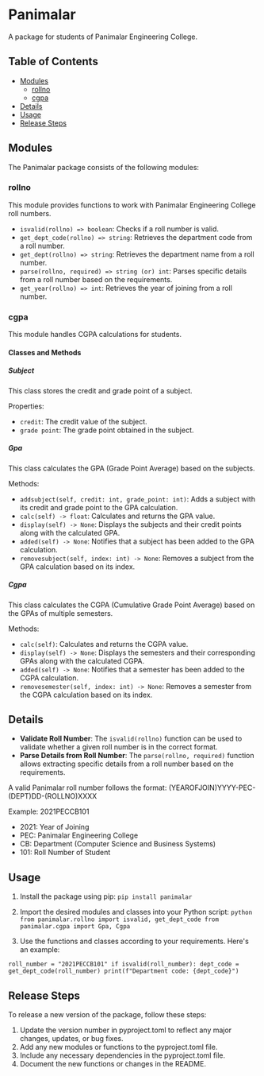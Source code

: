 # Panimalar

A package for students of Panimalar Engineering College.

## Table of Contents
- [Modules](#modules)
  - [rollno](#rollno)
  - [cgpa](#cgpa)
- [Details](#details)
- [Usage](#usage)
- [Release Steps](#release-steps)

## Modules

The Panimalar package consists of the following modules:

### rollno

This module provides functions to work with Panimalar Engineering College roll numbers.

- `isvalid(rollno) => boolean`: Checks if a roll number is valid.
- `get_dept_code(rollno) => string`: Retrieves the department code from a roll number.
- `get_dept(rollno) => string`: Retrieves the department name from a roll number.
- `parse(rollno, required) => string (or) int`: Parses specific details from a roll number based on the requirements.
- `get_year(rollno) => int`: Retrieves the year of joining from a roll number.

### cgpa

This module handles CGPA calculations for students.

#### Classes and Methods

##### Subject

This class stores the credit and grade point of a subject.

Properties:
- `credit`: The credit value of the subject.
- `grade point`: The grade point obtained in the subject.

##### Gpa

This class calculates the GPA (Grade Point Average) based on the subjects.

Methods:
- `addsubject(self, credit: int, grade_point: int)`: Adds a subject with its credit and grade point to the GPA calculation.
- `calc(self) -> float`: Calculates and returns the GPA value.
- `display(self) -> None`: Displays the subjects and their credit points along with the calculated GPA.
- `added(self) -> None`: Notifies that a subject has been added to the GPA calculation.
- `removesubject(self, index: int) -> None`: Removes a subject from the GPA calculation based on its index.

##### Cgpa

This class calculates the CGPA (Cumulative Grade Point Average) based on the GPAs of multiple semesters.

Methods:
- `calc(self)`: Calculates and returns the CGPA value.
- `display(self) -> None`: Displays the semesters and their corresponding GPAs along with the calculated CGPA.
- `added(self) -> None`: Notifies that a semester has been added to the CGPA calculation.
- `removesemester(self, index: int) -> None`: Removes a semester from the CGPA calculation based on its index.

## Details

- **Validate Roll Number**: The `isvalid(rollno)` function can be used to validate whether a given roll number is in the correct format.
- **Parse Details from Roll Number**: The `parse(rollno, required)` function allows extracting specific details from a roll number based on the requirements.

A valid Panimalar roll number follows the format: (YEAROFJOIN)YYYY-PEC-(DEPT)DD-(ROLLNO)XXXX

Example: 2021PECCB101

- 2021: Year of Joining
- PEC: Panimalar Engineering College
- CB: Department (Computer Science and Business Systems)
- 101: Roll Number of Student

## Usage

1. Install the package using pip:
`pip install panimalar`


2. Import the desired modules and classes into your Python script:
`python
from panimalar.rollno import isvalid, get_dept_code
from panimalar.cgpa import Gpa, Cgpa`

3. Use the functions and classes according to your requirements. Here's an example:

`roll_number = "2021PECCB101"
if isvalid(roll_number):
    dept_code = get_dept_code(roll_number)
    print(f"Department code: {dept_code}")`
## Release Steps
To release a new version of the package, follow these steps:

1. Update the version number in pyproject.toml to reflect any major changes, updates, or bug fixes.
2. Add any new modules or functions to the pyproject.toml file.
3. Include any necessary dependencies in the pyproject.toml file.
4. Document the new functions or changes in the README.
